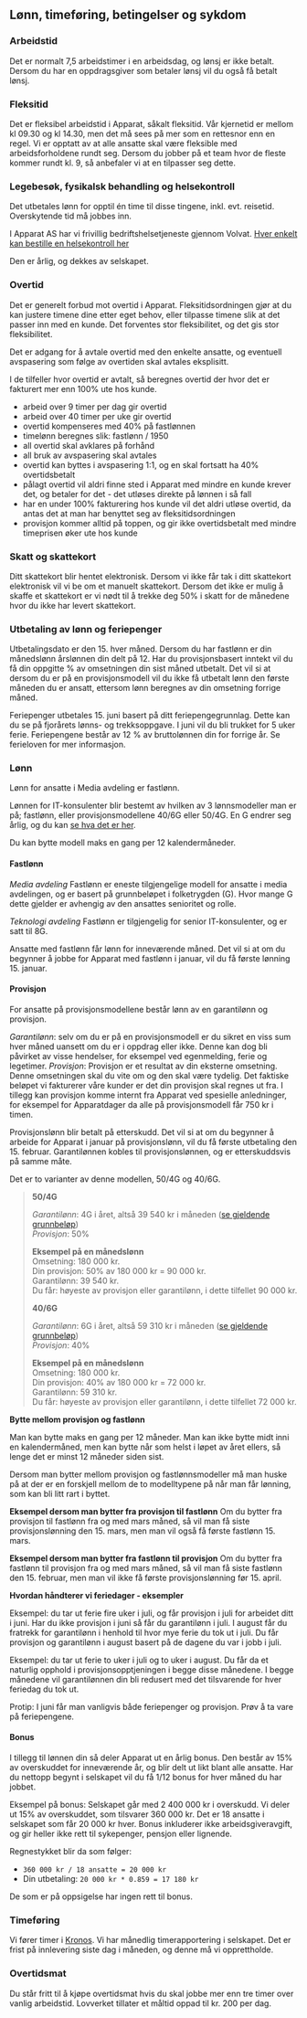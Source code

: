 ## Lønn, timeføring, betingelser og sykdom

### Arbeidstid

Det er normalt 7,5 arbeidstimer i en arbeidsdag, og lønsj er ikke betalt.
Dersom du har en oppdragsgiver som betaler lønsj vil du også få betalt lønsj.

### Fleksitid

Det er fleksibel arbeidstid i Apparat, såkalt fleksitid.
Vår kjernetid er mellom kl 09.30 og kl 14.30, men det må sees på mer som en rettesnor enn en regel.
Vi er opptatt av at alle ansatte skal være fleksible med arbeidsforholdene rundt seg.
Dersom du jobber på et team hvor de fleste kommer rundt kl. 9, så anbefaler vi at en tilpasser seg dette.

### Legebesøk, fysikalsk behandling og helsekontroll

Det utbetales lønn for opptil én time til disse tingene, inkl. evt. reisetid. Overskytende tid må jobbes inn.

I Apparat AS har vi frivillig bedriftshelsetjeneste gjennom Volvat.
[Hver enkelt kan bestille en helsekontroll her](https://www.volvat.no/tjenester/helsekontroll-bedrift/)

Den er årlig, og dekkes av selskapet.

### Overtid

Det er generelt forbud mot overtid i Apparat.
Fleksitidsordningen gjør at du kan justere timene dine etter eget behov, eller tilpasse timene slik at det passer inn med en kunde.
Det forventes stor fleksibilitet, og det gis stor fleksibilitet.

Det er adgang for å avtale overtid med den enkelte ansatte, og eventuell avspasering som følge av overtiden skal avtales eksplisitt.

I de tilfeller hvor overtid er avtalt, så beregnes overtid der hvor det er fakturert mer enn 100% ute hos kunde.

- arbeid over 9 timer per dag gir overtid
- arbeid over 40 timer per uke gir overtid
- overtid kompenseres med 40% på fastlønnen
- timelønn beregnes slik: fastlønn / 1950
- all overtid skal avklares på forhånd
- all bruk av avspasering skal avtales
- overtid kan byttes i avspasering 1:1, og en skal fortsatt ha 40% overtidsbetalt
- pålagt overtid vil aldri finne sted i Apparat med mindre en kunde krever det, og betaler for det - det utløses direkte på lønnen i så fall
- har en under 100% fakturering hos kunde vil det aldri utløse overtid, da antas det at man har benyttet seg av fleksitidsordningen
- provisjon kommer alltid på toppen, og gir ikke overtidsbetalt med mindre timeprisen øker ute hos kunde

### Skatt og skattekort

Ditt skattekort blir hentet elektronisk.
Dersom vi ikke får tak i ditt skattekort elektronisk vil vi be om et manuelt skattekort.
Dersom det ikke er mulig å skaffe et skattekort er vi nødt til å trekke deg 50% i skatt for de månedene hvor du ikke har levert skattekort.

### Utbetaling av lønn og feriepenger

Utbetalingsdato er den 15. hver måned.
Dersom du har fastlønn er din månedslønn årslønnen din delt på 12.
Har du provisjonsbasert inntekt vil du få din oppgitte % av omsetningen din sist måned utbetalt.
Det vil si at dersom du er på en provisjonsmodell vil du ikke få utbetalt lønn den første måneden du er ansatt, ettersom lønn beregnes av din omsetning forrige måned.

Feriepenger utbetales 15. juni basert på ditt feriepengegrunnlag.
Dette kan du se på fjorårets lønns- og trekksoppgave.
I juni vil du bli trukket for 5 uker ferie.
Feriepengene består av 12 % av bruttolønnen din for forrige år.
Se ferieloven for mer informasjon.

### Lønn

Lønn for ansatte i Media avdeling er fastlønn.

Lønnen for IT-konsulenter blir bestemt av hvilken av 3 lønnsmodeller man er på; fastlønn, eller provisjonsmodellene 40/6G eller 50/4G. En G endrer seg årlig, og du kan [se hva det er her](https://www.nav.no/grunnbelopet).

Du kan bytte modell maks en gang per 12 kalendermåneder.

#### Fastlønn

_Media avdeling_
Fastlønn er eneste tilgjengelige modell for ansatte i media avdelingen, og er basert på grunnbeløpet i folketrygden (G). Hvor mange G dette gjelder er avhengig av den ansattes senioritet og rolle.

_Teknologi avdeling_
Fastlønn er tilgjengelig for senior IT-konsulenter, og er satt til 8G.

Ansatte med fastlønn får lønn for inneværende måned. Det vil si at om du begynner å jobbe for Apparat med fastlønn i januar, vil du få første lønning 15. januar.

#### Provisjon

For ansatte på provisjonsmodellene består lønn av en garantilønn og provisjon.

_Garantilønn_: selv om du er på en provisjonsmodell er du sikret en viss sum hver måned uansett om du er i oppdrag eller ikke. Denne kan dog bli påvirket av visse hendelser, for eksempel ved egenmelding, ferie og legetimer.
_Provisjon_: Provisjon er et resultat av din eksterne omsetning. Denne omsetningen skal du vite om og den skal være tydelig. Det faktiske beløpet vi fakturerer våre kunder er det din provisjon skal regnes ut fra. I tillegg kan provisjon komme internt fra Apparat ved spesielle anledninger, for eksempel for Apparatdager da alle på provisjonsmodell får 750 kr i timen.

Provisjonslønn blir betalt på etterskudd. Det vil si at om du begynner å arbeide for Apparat i januar på provisjonslønn, vil du få første utbetaling den 15. februar.
Garantilønnen kobles til provisjonslønnen, og er etterskuddsvis på samme måte.

Det er to varianter av denne modellen, 50/4G og 40/6G.

> **50/4G**
> 
> _Garantilønn_: 4G i året, altså 39 540 kr i måneden ([se gjeldende grunnbeløp](https://www.nav.no/grunnbelopet))  
> _Provisjon_: 50%
> 
> **Eksempel på en månedslønn**  
> Omsetning: 180 000 kr.  
> Din provisjon: 50% av 180 000 kr = 90 000 kr.  
> Garantilønn: 39 540 kr.  
> Du får: høyeste av provisjon eller garantilønn, i dette tilfellet 90 000 kr.
> 
> **40/6G**
> 
> _Garantilønn_: 6G i året, altså 59 310 kr i måneden ([se gjeldende grunnbeløp](https://www.nav.no/grunnbelopet))  
> _Provisjon_: 40%
> 
> **Eksempel på en månedslønn**  
> Omsetning: 180 000 kr.  
> Din provisjon: 40% av 180 000 kr = 72 000 kr.  
> Garantilønn: 59 310 kr.  
> Du får: høyeste av provisjon eller garantilønn, i dette tilfellet 72 000 kr.

**Bytte mellom provisjon og fastlønn**

Man kan bytte maks en gang per 12 måneder. Man kan ikke bytte midt inni en kalendermåned, men kan bytte når som helst i løpet av året ellers, så lenge det er minst 12 måneder siden sist.

Dersom man bytter mellom provisjon og fastlønnsmodeller må man huske på at der er en forskjell mellom de to modelltypene på når man får lønning, som kan bli litt rart i byttet.

**Eksempel dersom man bytter fra provisjon til fastlønn**
Om du bytter fra provisjon til fastlønn fra og med mars måned, så vil man få siste provisjonslønning den 15. mars, men man vil også få første fastlønn 15. mars.

**Eksempel dersom man bytter fra fastlønn til provisjon**
Om du bytter fra fastlønn til provisjon fra og med mars måned, så vil man få siste fastlønn den 15. februar, men man vil ikke få første provisjonslønning før 15. april.

**Hvordan håndterer vi feriedager - eksempler**

Eksempel: du tar ut ferie fire uker i juli, og får provisjon i juli for arbeidet ditt i juni. Har du ikke provisjon i juni så får du garantilønn i juli. I august får du fratrekk for garantilønn i henhold til hvor mye ferie du tok ut i juli. Du får provisjon og garantilønn i august basert på de dagene du var i jobb i juli.

Eksempel: du tar ut ferie to uker i juli og to uker i august. Du får da et naturlig opphold i provisjonsopptjeningen i begge disse månedene. I begge månedene vil garantilønnen din bli redusert med det tilsvarende for hver feriedag du tok ut.

Protip: I juni får man vanligvis både feriepenger og provisjon. Prøv å ta vare på feriepengene.

#### Bonus

I tillegg til lønnen din så deler Apparat ut en årlig bonus.
Den består av 15% av overskuddet for inneværende år, og blir delt ut likt blant alle ansatte.
Har du nettopp begynt i selskapet vil du få 1/12 bonus for hver måned du har jobbet.

Eksempel på bonus:
Selskapet går med 2 400 000 kr i overskudd.
Vi deler ut 15% av overskuddet, som tilsvarer 360 000 kr.
Det er 18 ansatte i selskapet som får 20 000 kr hver.
Bonus inkluderer ikke arbeidsgiveravgift, og gir heller ikke rett til sykepenger, pensjon eller lignende.

Regnestykket blir da som følger:

- `360 000 kr / 18 ansatte = 20 000 kr`
- Din utbetaling: `20 000 kr * 0.859 = 17 180 kr`

De som er på oppsigelse har ingen rett til bonus.

### Timeføring

Vi fører timer i [Kronos](https://kronos.apparat.no/).
Vi har månedlig timerapportering i selskapet.
Det er frist på innlevering siste dag i måneden, og denne må vi opprettholde.

### Overtidsmat

Du står fritt til å kjøpe overtidsmat hvis du skal jobbe mer enn tre timer over vanlig arbeidstid.
Lovverket tillater et måltid oppad til kr. 200 per dag.
